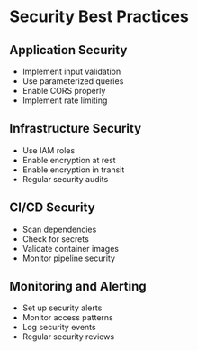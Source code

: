 # Security Best Practices

## Application Security
- Implement input validation
- Use parameterized queries
- Enable CORS properly
- Implement rate limiting

## Infrastructure Security
- Use IAM roles
- Enable encryption at rest
- Enable encryption in transit
- Regular security audits

## CI/CD Security
- Scan dependencies
- Check for secrets
- Validate container images
- Monitor pipeline security

## Monitoring and Alerting
- Set up security alerts
- Monitor access patterns
- Log security events
- Regular security reviews 